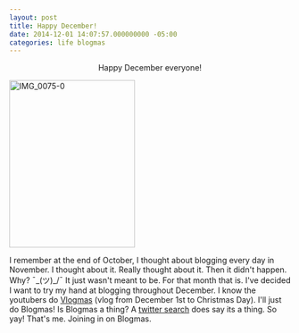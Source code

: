 ```yaml
---
layout: post
title: Happy December!
date: 2014-12-01 14:07:57.000000000 -05:00
categories: life blogmas
---
```

<p style="text-align:center;">Happy December everyone!</p>
<p><a href="https://cheriedlampley.files.wordpress.com/2014/12/img_0075-0.jpg"><img class=" size-medium wp-image-2624 aligncenter" src="assets/img_0075-0.jpg?w=225" alt="IMG_0075-0" width="225" height="300" /></a></p>
I remember at the end of October, I thought about blogging every day in November. I thought about it. Really thought about it. Then it didn't happen. Why? ¯_(ツ)_/¯ It just wasn't meant to be. For that month that is. I've decided I want to try my hand at blogging throughout December. I know the youtubers do <a href="https://www.youtube.com/results?search_query=vlogmas">Vlogmas</a> (vlog from December 1st to Christmas Day). I'll just do Blogmas! Is Blogmas a thing? A <a href="https://twitter.com/hashtag/blogmas">twitter search</a> does say its a thing. So yay! That's me. Joining in on Blogmas.
